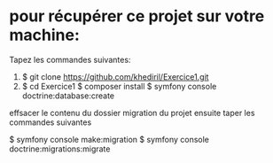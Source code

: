 # pour récupérer ce projet sur votre machine:

Tapez les commandes suivantes:

1. $ git clone https://github.com/khediril/Exercice1.git
2. $ cd Exercice1
$ composer install
$ symfony console doctrine:database:create

effsacer le contenu du dossier migration du projet ensuite taper les commandes suivantes

$ symfony console make:migration
$ symfony console doctrine:migrations:migrate
